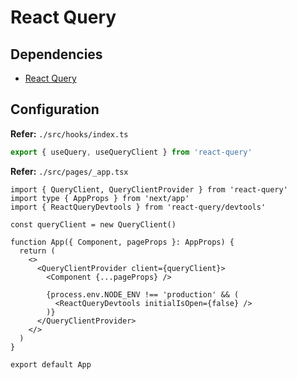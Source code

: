 # React Query

<!--
https://github.com/jeromverschoote/nextjs-playground/blob/main/src/hooks/usePosts.ts
-->

## Dependencies

- [React Query](/react/react-query.md)

## Configuration

**Refer:** `./src/hooks/index.ts`

```ts
export { useQuery, useQueryClient } from 'react-query'
```

**Refer:** `./src/pages/_app.tsx`

```tsx
import { QueryClient, QueryClientProvider } from 'react-query'
import type { AppProps } from 'next/app'
import { ReactQueryDevtools } from 'react-query/devtools'

const queryClient = new QueryClient()

function App({ Component, pageProps }: AppProps) {
  return (
    <>
      <QueryClientProvider client={queryClient}>
        <Component {...pageProps} />

        {process.env.NODE_ENV !== 'production' && (
          <ReactQueryDevtools initialIsOpen={false} />
        )}
      </QueryClientProvider>
    </>
  )
}

export default App
```
